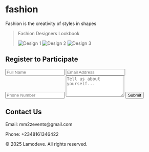 # fashion
Fashion is the creativity of styles in shapes
>Fashion Designers Lookbook</h2>
    <div class="gallery">
      <img src="https://via.placeholder.com/300x400?text=Design+1" alt="Design 1">
      <img src="https://via.placeholder.com/300x400?text=Design+2" alt="Design 2">
      <img src="https://via.placeholder.com/300x400?text=Design+3" alt="Design 3">
    </div>
  </section>  <section id="register">
    <h2>Register to Participate</h2>
    <form>
      <input type="text" placeholder="Full Name" required />
      <input type="email" placeholder="Email Address" required />
      <input type="tel" placeholder="Phone Number" required />
      <textarea placeholder="Tell us about yourself..." rows="4" required></textarea>
      <button type="submit">Submit</button>
    </form>
  </section>  <section id="contact">
    <h2>Contact Us</h2>
    <p>Email: mm2zevents@gmail.com</p>
    <p>Phone: +2348161346422</p>
  </section>  <footer>
    &copy; 2025 Lamodeve. All rights reserved.
  </footer>
</body>
</html>